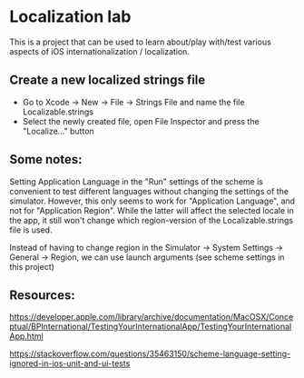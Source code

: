 # Localization lab

This is a project that can be used to learn about/play with/test various aspects of iOS internationalization / localization.

## Create a new localized strings file
- Go to Xcode -> New -> File -> Strings File and name the file Localizable.strings
- Select the newly created file, open File Inspector and press the "Localize..." button


## Some notes:
Setting Application Language in the "Run" settings of the scheme is convenient to test different languages without changing the settings of the simulator. However, this only seems to work for "Application Language", and not for "Application Region". While the latter will affect the selected locale in the app, it still won't change which region-version of the Localizable.strings file is used. 

Instead of having to change region in the Simulator -> System Settings -> General -> Region, we can use launch arguments (see scheme settings in this project)


## Resources:

https://developer.apple.com/library/archive/documentation/MacOSX/Conceptual/BPInternational/TestingYourInternationalApp/TestingYourInternationalApp.html

https://stackoverflow.com/questions/35463150/scheme-language-setting-ignored-in-ios-unit-and-ui-tests
